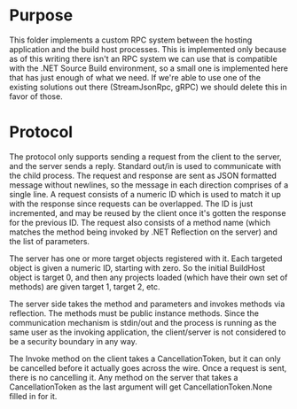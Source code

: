 ﻿# Purpose

This folder implements a custom RPC system between the hosting application and the build host processes. This is implemented only because as of this writing there isn't an RPC system we can use that is compatible with the .NET Source Build environment, so a small one is implemented here that has just enough of what we need. If we're able to use one of the existing solutions out there (StreamJsonRpc, gRPC) we should delete this in favor of those.

# Protocol

The protocol only supports sending a request from the client to the server, and the server sends a reply. Standard out/in is used to communicate with the child process. The request and response are sent as JSON formatted message without newlines, so the message in each direction comprises of a single line. A request consists of a numeric ID which is used to match it up with the response since requests can be overlapped. The ID is just incremented, and may be reused by the client once it's gotten the response for the previous ID. The request also consists of a method name (which matches the method being invoked by .NET Reflection on the server) and the list of parameters.

The server has one or more target objects registered with it. Each targeted object is given a numeric ID, starting with zero. So the initial BuildHost object is target 0, and then any projects loaded (which have their own set of methods) are given target 1, target 2, etc.

The server side takes the method and parameters and invokes methods via reflection. The methods must be public instance methods. Since the communication mechanism is stdin/out and the process is running as the same user as the invoking application, the client/server is not considered to be a security boundary in any way.

The Invoke method on the client takes a CancellationToken, but it can only be cancelled before it actually goes across the wire. Once a request is sent, there is no cancelling it. Any method on the server that takes a CancellationToken as the last argument will get CancellationToken.None filled in for it.